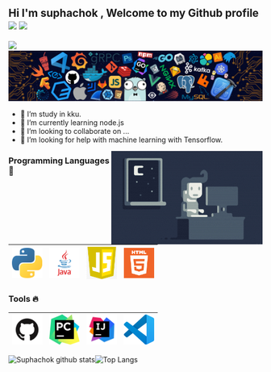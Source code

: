 ## Hi I'm suphachok , Welcome to my Github profile<img src="https://media.giphy.com/media/hvRJCLFzcasrR4ia7z/giphy.gif" width="28"> <img src="https://emojis.slackmojis.com/emojis/images/1531849430/4246/blob-sunglasses.gif?1531849430" width="28"/>
![](https://komarev.com/ghpvc/?username=suphachok09790&color=red)
![](https://github.com/suphachok09790/suphachok09790/blob/main/images/header_.png)

 - 🔭 I’m study in kku.
- 🌱 I’m currently learning node.js
- 👯 I’m looking to collaborate on ...
- 🤔 I’m looking for help with machine learning with Tensorflow.

<img alt="Night Coding" src="https://github.com/suphachok09790/suphachok09790/blob/main/images/Night-Coding.gif" align="right"/>

### Programming Languages  :rocket:
|<img src="https://github.com/suphachok09790/suphachok09790/blob/main/images/Programming_languages/1024px-Python-logo-notext.svg.png" width=60> | <img src="https://github.com/suphachok09790/suphachok09790/blob/main/images/Programming_languages/javalogo.png" width=60> |<img src="https://github.com/suphachok09790/suphachok09790/blob/main/images/Programming_languages/javascript.jpg" width=60> | <img src="https://github.com/suphachok09790/suphachok09790/blob/main/images/Programming_languages/logo-html-5.png" width=60> | 
|:---:|:---:|:---:|:---:|

### Tools :fire:
|<img src="https://github.com/suphachok09790/suphachok09790/blob/main/images/tools/GitHub-Mark.png" width=60>| <img src="https://github.com/suphachok09790/suphachok09790/blob/main/images/tools/PyCharm_Logo.svg.png" width=60>| <img src="https://github.com/suphachok09790/suphachok09790/blob/main/images/tools/intellig.png" width=60>|  <img src="https://github.com/suphachok09790/suphachok09790/blob/main/images/tools/logo-stable.png" width=60> |
|:---:|:---:|:---:|:---:|

![Suphachok github stats](https://github-readme-stats.vercel.app/api?username=suphachok09790)![Top Langs](https://github-readme-stats.vercel.app/api/top-langs/?username=suphachok09790&layout=compact)




<!--
**suphachok09790/suphachok09790** is a ✨ _special_ ✨ repository because its `README.md` (this file) appears on your GitHub profile.

Here are some ideas to get you started:

- 🔭 I’m currently working on ...
- 🌱 I’m currently learning ...
- 👯 I’m looking to collaborate on ...
- 🤔 I’m looking for help with ...
- 💬 Ask me about ...
- 📫 How to reach me: ...
- 😄 Pronouns: ...
- ⚡ Fun fact: ...
-->

